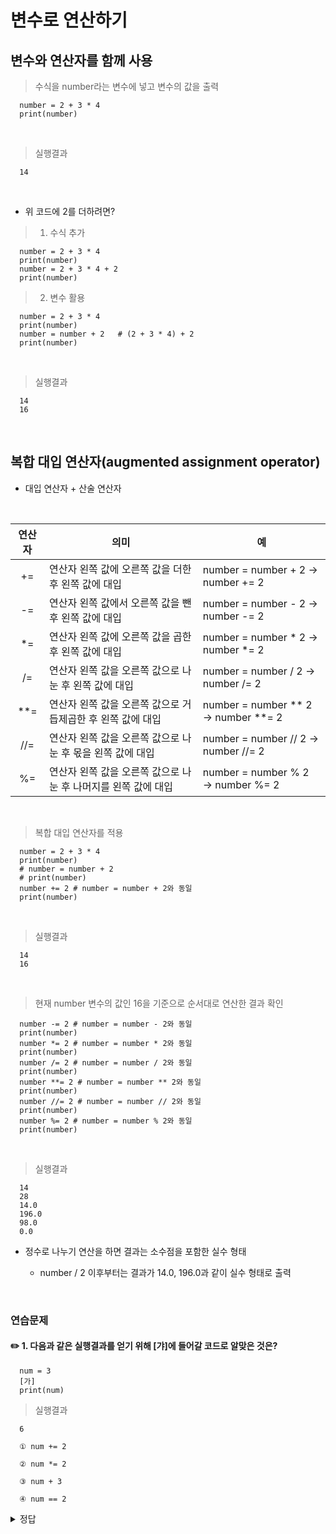 # 변수로 연산하기
변수와 연산자를 함께 사용
---
> 수식을 number라는 변수에 넣고 변수의 값을 출력
```
  number = 2 + 3 * 4
  print(number)
```

<br>

> 실행결과
```
  14
```

<br>

- 위 코드에 2를 더하려면?
> 1. 수식 추가
```
  number = 2 + 3 * 4
  print(number)
  number = 2 + 3 * 4 + 2
  print(number)
```

> 2. 변수 활용
```
  number = 2 + 3 * 4
  print(number)
  number = number + 2   # (2 + 3 * 4) + 2
  print(number)
```

<br>

> 실행결과
```
  14
  16
```

<br>

복합 대입 연산자(augmented assignment operator)
---
- 대입 연산자 + 산술 연산자

<br>

|연산자|의미|예|
|:-:|-|-|
|+=|연산자 왼쪽 값에 오른쪽 값을 더한 후 왼쪽 값에 대입|number = number + 2 → number += 2|
|-=|연산자 왼쪽 값에서 오른쪽 값을 뺀 후 왼쪽 값에 대입|number = number - 2 → number -= 2|
|*=|연산자 왼쪽 값에 오른쪽 값을 곱한 후 왼쪽 값에 대입|number = number * 2 → number *= 2|
|/=|연산자 왼쪽 값을 오른쪽 값으로 나눈 후 왼쪽 값에 대입|number = number / 2 → number /= 2|
|**=|연산자 왼쪽 값을 오른쪽 값으로 거듭제곱한 후 왼쪽 값에 대입|number = number ** 2 → number **= 2|
|//=|연산자 왼쪽 값을 오른쪽 값으로 나눈 후 몫을 왼쪽 값에 대입|number = number // 2 → number //= 2|
|%=|연산자 왼쪽 값을 오른쪽 값으로 나눈 후 나머지를 왼쪽 값에 대입|number = number % 2 → number %= 2|

<br>

> 복합 대입 연산자를 적용
```
  number = 2 + 3 * 4
  print(number)
  # number = number + 2
  # print(number)
  number += 2 # number = number + 2와 동일
  print(number)
```

<br>

> 실행결과
```
  14
  16
```

<br>

> 현재 number 변수의 값인 16을 기준으로 순서대로 연산한 결과 확인
```
  number -= 2 # number = number - 2와 동일
  print(number)
  number *= 2 # number = number * 2와 동일
  print(number)
  number /= 2 # number = number / 2와 동일
  print(number)
  number **= 2 # number = number ** 2와 동일
  print(number)
  number //= 2 # number = number // 2와 동일
  print(number)
  number %= 2 # number = number % 2와 동일
  print(number)
```

<br>

> 실행결과
```
  14
  28
  14.0
  196.0
  98.0
  0.0
```
- 정수로 나누기 연산을 하면 결과는 소수점을 포함한 실수 형태

  - number / 2 이후부터는 결과가 14.0, 196.0과 같이 실수 형태로 출력

<br>

###  연습문제
#### ✏️ 1. 다음과 같은 실행결과를 얻기 위해 [갸]에 들어갈 코드로 알맞은 것은?
```
  num = 3
  [가]
  print(num)
```

> 실행결과
```
  6
```

```
  ① num += 2
  
  ② num *= 2
  
  ③ num + 3
  
  ④ num == 2
```

<details>
  <summary>정답</summary>

<br>

> ② num *= 2
```
  실행결과가 6이므로 num 변수의 값인 3에 2를 곱해야 함
  
  ③처럼 + 3으로 연산하려면 =을 함께 사용해 num += 3으로 작성
```

</details>

<br>
